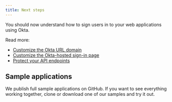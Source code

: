 ```yaml
---
title: Next steps
---
```

You should now understand how to sign users in to your web applications using Okta.

Read more:

* [Customize the Okta URL domain](/docs/guides/custom-url-domain/)
* [Customize the Okta-hosted sign-in page](/docs/guides/custom-hosted-signin/)
* [Protect your API endpoints](/docs/guides/protect-your-api/)

## Sample applications

We publish full sample applications on GitHub. If you want to see everything working together, clone or download one of our samples and try it out.

<StackSelector snippet="samples"/>
